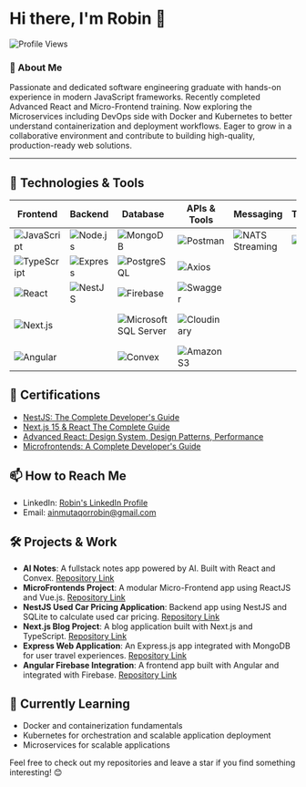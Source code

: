 # Hi there, I'm Robin 👋

![Profile Views](https://komarev.com/ghpvc/?username=ainmutaqorrobin&style=flat-square)

### 🚀 About Me

Passionate and dedicated software engineering graduate with hands-on experience in modern JavaScript frameworks. Recently completed Advanced React and Micro-Frontend training. Now exploring the Microservices including DevOps side with Docker and Kubernetes to better understand containerization and deployment workflows. Eager to grow in a collaborative environment and contribute to building high-quality, production-ready web solutions.

---

## 🔧 Technologies & Tools

| Frontend | Backend | Database | APIs & Tools | Messaging | Testing | DevOps | IDEs & VCS |
|----------|---------|----------|--------------|-----------|---------|--------|------------|
| ![JavaScript](https://img.shields.io/badge/-JavaScript-F7DF1E?style=flat-square&logo=javascript&logoColor=black) | ![Node.js](https://img.shields.io/badge/-Node.js-339933?style=flat-square&logo=node.js&logoColor=white) | ![MongoDB](https://img.shields.io/badge/-MongoDB-47A248?style=flat-square&logo=mongodb&logoColor=white) | ![Postman](https://img.shields.io/badge/-Postman-FF6C37?style=flat-square&logo=postman&logoColor=white) | ![NATS Streaming](https://img.shields.io/badge/-NATS%20Streaming-27AAE1?style=flat-square&logo=natsdotio&logoColor=white) | ![Jest](https://img.shields.io/badge/-Jest-C21325?style=flat-square&logo=jest&logoColor=white) | ![Docker](https://img.shields.io/badge/-Docker-2496ED?style=flat-square&logo=docker&logoColor=white) | ![VS Code](https://img.shields.io/badge/-VS%20Code-007ACC?style=flat-square&logo=visual-studio-code&logoColor=white) |
| ![TypeScript](https://img.shields.io/badge/-TypeScript-007ACC?style=flat-square&logo=typescript&logoColor=black) | ![Express](https://img.shields.io/badge/-Express-000000?style=flat-square&logo=express&logoColor=white) | ![PostgreSQL](https://img.shields.io/badge/-PostgreSQL-336791?style=flat-square&logo=postgresql&logoColor=white) | ![Axios](https://img.shields.io/badge/-Axios-5A29E4?style=flat-square&logo=axios&logoColor=white) |  |  | ![Kubernetes](https://img.shields.io/badge/-Kubernetes-326CE5?style=flat-square&logo=kubernetes&logoColor=white) | ![GitHub](https://img.shields.io/badge/-GitHub-181717?style=flat-square&logo=github&logoColor=white) |
| ![React](https://img.shields.io/badge/-React-61DAFB?style=flat-square&logo=react&logoColor=black) | ![NestJS](https://img.shields.io/badge/-NestJS-E0234E?style=flat-square&logo=nestjs&logoColor=white) | ![Firebase](https://img.shields.io/badge/-Firebase-FFCA28?style=flat-square&logo=firebase&logoColor=black) | ![Swagger](https://img.shields.io/badge/-Swagger-85EA2D?style=flat-square&logo=swagger&logoColor=black) |  |  |  | ![GitLab](https://img.shields.io/badge/-GitLab-FCA121?style=flat-square&logo=gitlab&logoColor=white) |
| ![Next.js](https://img.shields.io/badge/-Next.js-000000?style=flat-square&logo=nextdotjs&logoColor=white) |  | ![Microsoft SQL Server](https://img.shields.io/badge/-Microsoft%20SQL%20Server-CC2927?style=flat-square&logo=microsoft-sql-server&logoColor=white) | ![Cloudinary](https://img.shields.io/badge/-Cloudinary-0078FF?style=flat-square&logo=cloudinary&logoColor=white) |  |  |  | ![Visual Studio](https://img.shields.io/badge/-Visual%20Studio-5C2D91?style=flat-square&logo=visual-studio&logoColor=white) |
| ![Angular](https://img.shields.io/badge/-Angular-DD0031?style=flat-square&logo=angular&logoColor=white) |  | ![Convex](https://img.shields.io/badge/-Convex-4B0082?style=flat-square) | ![Amazon S3](https://img.shields.io/badge/-Amazon%20S3-569A31?style=flat-square&logo=amazon-s3&logoColor=white) |  |  |  |  |




## 📜 Certifications

- [NestJS: The Complete Developer's Guide](https://www.udemy.com/certificate/UC-1dbc51cf-38bc-4752-a79f-0973d6c22415)
- [Next.js 15 & React The Complete Guide](https://www.udemy.com/certificate/UC-efd6ac07-5dd9-4229-bad5-19f16e45e514/)
- [Advanced React: Design System, Design Patterns, Performance](https://www.udemy.com/certificate/UC-d1d9c4e2-30e9-4b6a-a37e-7e79e4be7498/)
- [Microfrontends: A Complete Developer's Guide](https://www.udemy.com/certificate/UC-dfa21e9b-1444-4ce4-b434-b4023c2805f1/)


## 📫 How to Reach Me

- LinkedIn: [Robin's LinkedIn Profile](https://www.linkedin.com/in/ainmutaqorrobin/)
- Email: [ainmutaqorrobin@gmail.com](mailto:ainmutaqorrobin@gmail.com)



## 🛠️ Projects & Work

- **AI Notes**: A fullstack notes app powered by AI. Built with React and Convex. [Repository Link](https://github.com/ainmutaqorrobin/AI-notes)
- **MicroFrontends Project**: A modular Micro-Frontend app using ReactJS and Vue.js. [Repository Link](https://github.com/ainmutaqorrobin/microproject)
- **NestJS Used Car Pricing Application**: Backend app using NestJS and SQLite to calculate used car pricing. [Repository Link](https://github.com/ainmutaqorrobin/used-car-pricing)
- **Next.js Blog Project**: A blog application built with Next.js and TypeScript. [Repository Link](https://github.com/ainmutaqorrobin/nextBlog)
- **Express Web Application**: An Express.js app integrated with MongoDB for user travel experiences. [Repository Link](https://github.com/ainmutaqorrobin/expressProject)
- **Angular Firebase Integration**: A frontend app built with Angular and integrated with Firebase. [Repository Link](https://github.com/ainmutaqorrobin/RecipeShop)


## 🌱 Currently Learning

- Docker and containerization fundamentals
- Kubernetes for orchestration and scalable application deployment
- Microservices for scalable applications

Feel free to check out my repositories and leave a star if you find something interesting! 😊
